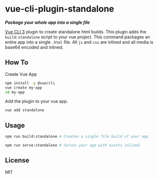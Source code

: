 # vue-cli-plugin-standalone

___Package your whole app into a single file___

[Vue CLI 3](https://github.com/vuejs/vue-cli) plugin to create standalone html builds. This plugin adds the `build:standalone` script to your vue project. This command packages an entire app into a single `.html` file. All `js` and `css` are inlined and all media is base64 encoded and inlined.

## How To
Create Vue App

```bash
npm install -g @vue/cli
vue create my-app
cd my-app
```

Add the plugin to your vue app.

```bash
vue add standalone
```

## Usage
```bash
npm run build:standalone # Creates a single file build of your app
```

```bash
npm run serve:standalone # Serves your app with assets inlined
```


## License
MIT
